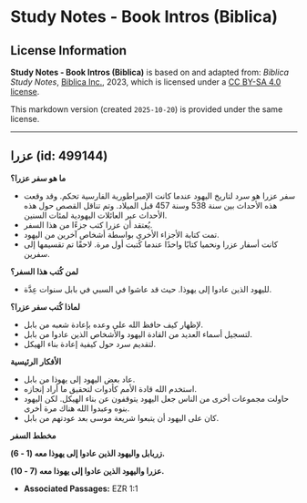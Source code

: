 # Study Notes - Book Intros (Biblica)

## License Information

**Study Notes - Book Intros (Biblica)** is based on and adapted from: _Biblica Study Notes_, [Biblica Inc.](https://www.biblica.com/), 2023, which is licensed under a [CC BY-SA 4.0 license](https://creativecommons.org/licenses/by-sa/4.0/legalcode.en).

This markdown version (created `2025-10-20`) is provided under the same license.



--------------------------------

## عزرا (id: 499144)

**ما هو سفر عزرا؟**

* سفر عزرا هو سرد لتاريخ اليهود عندما كانت الإمبراطورية الفارسية تحكم. وقد وقعت هذه الأحداث بين سنة 538 وسنة 457 قبل الميلاد. وتم تناقل القصص حول هذه الأحداث عبر العائلات اليهودية لمئات السنين.
* يُعتقد أن عزرا كتب جزءًا من هذا السفر.
* تمت كتابة الأجزاء الأخرى بواسطة أشخاص آخرين من اليهود.
* كانت أسفار عزرا ونحميا كتابًا واحدًا عندما كُتبت أول مرة. لاحقًا تم تقسيمها إلى سفرين.

**لمن كُتب هذا السفر؟**

* لليهود الذين عادوا إلى يهوذا. حيث قد عاشوا في السبي في بابل سنوات عِدَّة.

**لماذا كُتب سفر عزرا؟**

* لإظهار كيف حافظ الله على وعده بإعادة شعبه من بابل.
* لتسجيل أسماء العديد من القادة اليهود والأشخاص الذين عادوا من بابل.
* لتقديم سرد حول كيفية إعادة بناء الهيكل.

**الأفكار الرئيسية**

* عاد بعض اليهود إلى يهوذا من بابل.
* استخدم الله قادة الأمم كأدوات لتحقيق ما أراد إنجازه.
* حاولت مجموعات أخرى من الناس جعل اليهود يتوقفون عن بناء الهيكل. لكن اليهود بنوه وعبدوا الله هناك مرة أخرى.
* كان على اليهود أن يتبعوا شريعة موسى بعد عودتهم من بابل.

**مخطط السفر**

**زربابل واليهود الذين عادوا إلى يهوذا معه (1 \- 6\).**

**عزرا واليهود الذين عادوا إلى يهوذا معه (7 \- 10\).**

* **Associated Passages:** EZR 1:1

